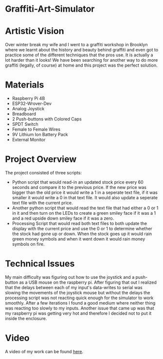 # Graffiti-Art-Simulator
# Artistic Vision
Over winter break my wife and I went to a graffiti workshop in Brooklyn where we learnt about the history and beauty behind graffiti and even got to practice some of the different techniques that the pros use. It is actually a lot harder than it looks! We have been searching for another way to do more graffiti (legally, of course) at home and this project was the perfect solution.

# Materials
* Raspberry Pi 4B
* ESP32-Wrover-Dev
* Analog Joystick
* Breadboard
* 2 Push-buttons with Colored Caps
* SPDT Switch
* Female to Female Wires
* 9V Lithium Ion Battery Pack
* External Monitor

# Project Overview
The project consisted of three scripts:
  * Python script that would read-in an updated stock price every 60 seconds and compare it to the previous price. If the new price was bigger than the old price it would write a 1 in a seperate text file, if it was smaller it would write a 0 in that text file. It would also update a seperate text file with the current price.
  * Another python script that would read the text file that had either a 0 or 1 in it and then turn on the LEDs to create a green smiley face if it was a 1 and a red upside down smiley face if it was a zero.
  * Processing Script that would read both text files to both update the display with the current price and use the 0 or 1 to determine whether the stock had gone up or down. When the stock goes up it would rain green money symbols and when it went down it would rain money symbols on fire.
# Technical Issues
My main difficulty was figuring out how to use the joystick and a push-button as a USB mouse on the raspberry pi. After figuring that out I realized that the delays between each of my input's data-writes to serial was slowing the movements of the joystick mouse but without the delays the processing script was not reacting quick enough for the simulator to work smoothly. After a few iterations I found a good medium where neither thing was reacting too slowly to my inputs. Another issue that came up was that my raspberry pi was getting very hot and therefore I decided not to put it inside the enclosure.
# Video
A video of my work can be found [here](https://www.youtube.com/watch?v=qQE452snG0A).
